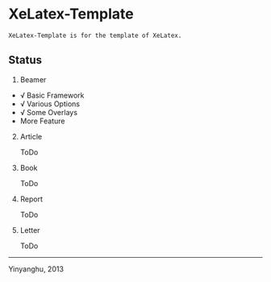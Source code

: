 # XeLatex-Template

	XeLatex-Template is for the template of XeLatex.

## Status

1. Beamer

* √ Basic Framework
* √ Various Options
* √ Some Overlays
* More Feature

2. Article

	ToDo

3. Book

	ToDo

4. Report

	ToDo

5. Letter

	ToDo

***
Yinyanghu, 2013
